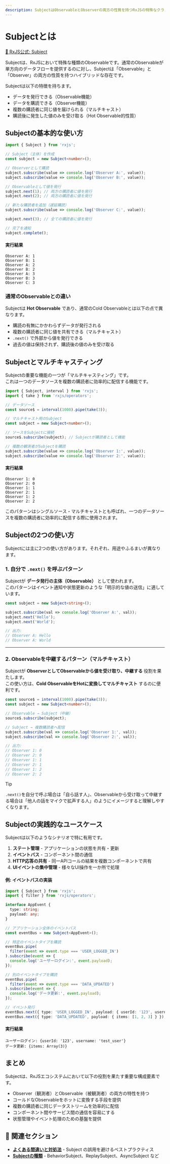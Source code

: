 ```yaml
---
description: SubjectはObservableとObserverの両方の性質を持つRxJSの特殊なクラスです。データの発行と購読を同時に行え、マルチキャストによって複数の購読者に同じ値を配信できます。基礎から使い方、実践的な活用例まで解説します。
---
```


# Subjectとは

[📘 RxJS公式: Subject](https://rxjs.dev/api/index/class/Subject)

Subjectは、RxJSにおいて特殊な種類のObservableです。通常のObservableが単方向のデータフローを提供するのに対し、Subjectは「Observable」と「Observer」の両方の性質を持つハイブリッドな存在です。

Subjectは以下の特徴を持ちます。

- データを発行できる（Observable機能）
- データを購読できる（Observer機能）
- 複数の購読者に同じ値を届けられる（マルチキャスト）
- 購読後に発生した値のみを受け取る（Hot Observable的性質）


## Subjectの基本的な使い方

```ts
import { Subject } from 'rxjs';

// Subject（主体）を作成
const subject = new Subject<number>();

// Observerとして購読
subject.subscribe(value => console.log('Observer A:', value));
subject.subscribe(value => console.log('Observer B:', value));

// Observableとして値を発行
subject.next(1); // 両方の購読者に値を発行
subject.next(2); // 両方の購読者に値を発行

// 新たな購読者を追加（遅延購読）
subject.subscribe(value => console.log('Observer C:', value));

subject.next(3); // 全ての購読者に値を発行

// 完了を通知
subject.complete();
```

#### 実行結果
```
Observer A: 1
Observer B: 1
Observer A: 2
Observer B: 2
Observer A: 3
Observer B: 3
Observer C: 3
```

### 通常のObservableとの違い

Subjectは **Hot Observable** であり、通常のCold Observableとは以下の点で異なります。

- 購読の有無にかかわらずデータが発行される
- 複数の購読者に同じ値を共有できる（マルチキャスト）
- `.next()` で外部から値を発行できる
- 過去の値は保持されず、購読後の値のみを受け取る


## Subjectとマルチキャスティング

Subjectの重要な機能の一つが「マルチキャスティング」です。  
これは一つのデータソースを複数の購読者に効率的に配信する機能です。

```ts
import { Subject, interval } from 'rxjs';
import { take } from 'rxjs/operators';

// データソース
const source$ = interval(1000).pipe(take(3));

// マルチキャスト用のSubject
const subject = new Subject<number>();

// ソースをSubjectに接続
source$.subscribe(subject); // Subjectが購読者として機能

// 複数の観測者がSubjectを購読
subject.subscribe(value => console.log('Observer 1:', value));
subject.subscribe(value => console.log('Observer 2:', value));
```

#### 実行結果
```
Observer 1: 0
Observer 2: 0
Observer 1: 1
Observer 2: 1
Observer 1: 2
Observer 2: 2
```

このパターンはシングルソース・マルチキャストとも呼ばれ、一つのデータソースを複数の購読者に効率的に配信する際に使用されます。


## Subjectの2つの使い方

Subjectには主に2つの使い方があります。それぞれ、用途やふるまいが異なります。

### 1. 自分で `.next()` を呼ぶパターン

Subjectが **データ発行の主体（Observable）** として使われます。  
このパターンはイベント通知や状態更新のような「明示的な値の送信」に適しています。

```ts
const subject = new Subject<string>();

subject.subscribe(val => console.log('Observer A:', val));
subject.next('Hello');
subject.next('World');

// 出力:
// Observer A: Hello  
// Observer A: World
```

---

### 2. Observableを中継するパターン（マルチキャスト）

Subjectが **ObserverとしてObservableから値を受け取り、中継する** 役割を果たします。  
この使い方は、**Cold ObservableをHotに変換してマルチキャスト** するのに便利です。

```ts
const source$ = interval(1000).pipe(take(3));
const subject = new Subject<number>();

// Observable → Subject（中継）
source$.subscribe(subject);

// Subject → 複数購読者へ配信
subject.subscribe(val => console.log('Observer 1:', val));
subject.subscribe(val => console.log('Observer 2:', val));

// 出力:
// Observer 1: 0  
// Observer 2: 0  
// Observer 1: 1  
// Observer 2: 1  
// Observer 1: 2  
// Observer 2: 2
```



> [!TIP]
> `.next()`を自分で呼ぶ場合は「自ら話す人」、Observableから受け取って中継する場合は「他人の話をマイクで拡声する人」のようにイメージすると理解しやすくなります。


## Subjectの実践的なユースケース

Subjectは以下のようなシナリオで特に有用です。

1. **ステート管理** - アプリケーションの状態を共有・更新
2. **イベントバス** - コンポーネント間の通信
3. **HTTP応答の共有** - 同一APIコールの結果を複数コンポーネントで共有
4. **UIイベントの集中管理** - 様々なUI操作を一か所で処理

#### 例: イベントバスの実装
```ts
import { Subject } from 'rxjs';
import { filter } from 'rxjs/operators';

interface AppEvent {
  type: string;
  payload: any;
}

// アプリケーション全体のイベントバス
const eventBus = new Subject<AppEvent>();

// 特定のイベントタイプを購読
eventBus.pipe(
  filter(event => event.type === 'USER_LOGGED_IN')
).subscribe(event => {
  console.log('ユーザーログイン:', event.payload);
});

// 別のイベントタイプを購読
eventBus.pipe(
  filter(event => event.type === 'DATA_UPDATED')
).subscribe(event => {
  console.log('データ更新:', event.payload);
});

// イベント発行
eventBus.next({ type: 'USER_LOGGED_IN', payload: { userId: '123', username: 'test_user' } });
eventBus.next({ type: 'DATA_UPDATED', payload: { items: [1, 2, 3] } });
```

#### 実行結果
```
ユーザーログイン: {userId: '123', username: 'test_user'}
データ更新: {items: Array(3)}
```

## まとめ

Subjectは、RxJSエコシステムにおいて以下の役割を果たす重要な構成要素です。

- Observer（観測者）とObservable（被観測者）の両方の特性を持つ
- コールドなObservableをホットに変換する手段を提供
- 複数の購読者に同じデータストリームを効率的に配信
- コンポーネント間やサービス間の通信を容易にする
- 状態管理やイベント処理のための基盤を提供

## 🔗 関連セクション

- **[よくある間違いと対処法](/guide/anti-patterns/common-mistakes#1-subject-の外部公開)** - Subject の誤用を避けるベストプラクティス
- **[Subjectの種類](./types-of-subject)** - BehaviorSubject、ReplaySubject、AsyncSubject など
